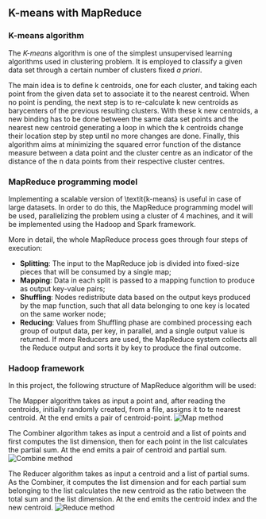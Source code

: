 ## K-means with MapReduce

### K-means algorithm
The *K-means* algorithm is one of the simplest unsupervised learning algorithms used in clustering problem. It is employed to classify a given data set through a certain number of clusters fixed *a priori*.

The main idea is to define k centroids, one for each cluster, and taking each point from the given data set to associate it to the nearest centroid. When no point is pending, the next step is to re-calculate k new centroids as barycenters of the previous resulting clusters. With these k new centroids, a new binding has to be done between the same data set points and the nearest new centroid generating a loop in which the k centroids change their location step by step until no more changes are done. Finally, this algorithm aims at minimizing the squared error function of the distance measure between a data point and the cluster centre as an indicator of the distance of the n data points from their respective cluster centres.

### MapReduce programming model
Implementing a scalable version of \textit{k-means} is useful in case of large datasets. In order to do this, the MapReduce programming model will be used, parallelizing the problem using a cluster of 4 machines, and it will be implemented using the Hadoop and Spark framework.

More in detail, the whole MapReduce process goes through four steps of execution:
- **Splitting**: The input to the MapReduce job is divided into fixed-size pieces that will be consumed by a single map;
- **Mapping**: Data in each split is passed to a mapping function to produce as output key-value pairs;
- **Shuffling**: Nodes redistribute data based on the output keys produced by the map function, such that all data belonging to one key is located on the same worker node;
- **Reducing**: Values from Shuffling phase are combined processing each group of output data, per key, in parallel, and a single output value is returned. If more Reducers are used, the MapReduce system collects all the Reduce output and sorts it by key to produce the final outcome.

### Hadoop framework
In this project, the following structure of MapReduce algorithm will be used:

The Mapper algorithm takes as input a point and, after reading the centroids, initially randomly created, from a file, assigns it to te nearest centroid. At the end emits a pair of centroid-point.
![Map method](https://github.com/davide-coccomini/kmeans-mapreduce/)

The Combiner algorithm takes as input a centroid and a list of points and first computes the list dimension, then for each point in the list calculates the partial sum. At the end emits a pair of centroid and partial sum.
![Combine method](https://github.com/davide-coccomini/kmeans-mapreduce/)

The Reducer algorithm takes as input a centroid and a list of partial sums. As the Combiner, it computes the list dimension and for each partial sum belonging to the list calculates the new centroid as the ratio between the total sum and the list dimension. At the end emits the centroid index and the new centroid.
![Reduce method](https://github.com/davide-coccomini/kmeans-mapreduce/)
